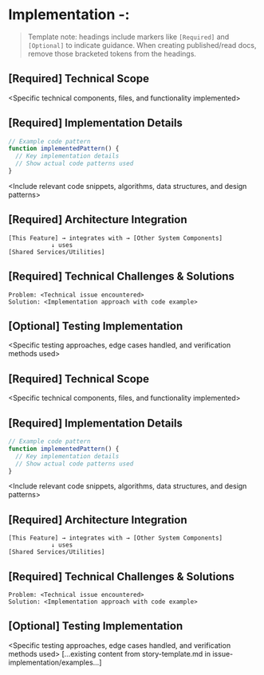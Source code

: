# Implementation <epic-number>-<story-number>: <Feature Name>

> Template note: headings include markers like `[Required]` and `[Optional]` to indicate guidance. When creating published/read docs, remove those bracketed tokens from the headings.

## [Required] Technical Scope

<Specific technical components, files, and functionality implemented>

## [Required] Implementation Details

```typescript
// Example code pattern
function implementedPattern() {
  // Key implementation details
  // Show actual code patterns used
}
```

<Include relevant code snippets, algorithms, data structures, and design patterns>

## [Required] Architecture Integration

<How this implementation connects with the broader system architecture>

```
[This Feature] → integrates with → [Other System Components]
            ↓ uses
[Shared Services/Utilities]
```

## [Required] Technical Challenges & Solutions

<Specific technical challenges encountered and how they were addressed>

```
Problem: <Technical issue encountered>
Solution: <Implementation approach with code example>
```

## [Optional] Testing Implementation

<Specific testing approaches, edge cases handled, and verification methods used>

## [Required] Technical Scope

<Specific technical components, files, and functionality implemented>

## [Required] Implementation Details

```typescript
// Example code pattern
function implementedPattern() {
  // Key implementation details
  // Show actual code patterns used
}
```

<Include relevant code snippets, algorithms, data structures, and design patterns>

## [Required] Architecture Integration

<How this implementation connects with the broader system architecture>

```
[This Feature] → integrates with → [Other System Components]
            ↓ uses
[Shared Services/Utilities]
```

## [Required] Technical Challenges & Solutions

<Specific technical challenges encountered and how they were addressed>

```
Problem: <Technical issue encountered>
Solution: <Implementation approach with code example>
```

## [Optional] Testing Implementation

<Specific testing approaches, edge cases handled, and verification methods used>
[...existing content from story-template.md in issue-implementation/examples...]
